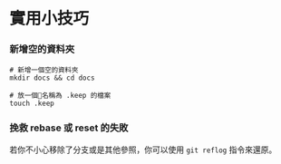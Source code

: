 # 實用小技巧

### 新增空的資料夾

```
# 新增一個空的資料夾
mkdir docs && cd docs

# 放一個名稱為 .keep 的檔案
touch .keep
```

### 挽救 rebase 或 reset 的失敗

若你不小心移除了分支或是其他參照，你可以使用 `git reflog` 指令來還原。

<!-- 
### 救回誤刪的檔案

```
# 查看已刪除的檔案
git ls-files -d

# 將已刪除的檔案還原
git ls-files -d | xargs git checkout —
```

### 快速尋找臭蟲

* 善用 grep
* 善用 blame 文件逐行追溯
* 善用 bisect 二分查找
-->